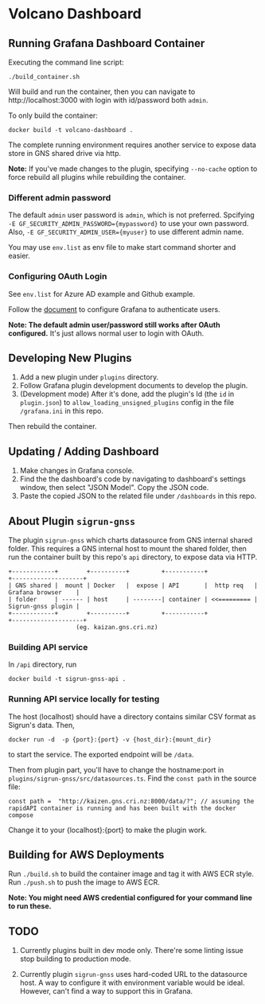 # Volcano Dashboard

## Running Grafana Dashboard Container

Executing the command line script:
```
./build_container.sh
```
Will build and run the container, then you can navigate to http://localhost:3000 with login with id/password both `admin`.

To only build the container:
```
docker build -t volcano-dashboard .
```
The complete running environment requires another service to expose data store in GNS shared drive via http.

**Note:** 
If you've made changes to the plugin, specifying `--no-cache` option to force rebuild all plugins while rebuilding the container.

### Different admin password

The default `admin` user password is `admin`, which is not preferred.
Spcifying `-E GF_SECURITY_ADMIN_PASSWORD={mypassword}` to use your own password.
Also, `-E GF_SECURITY_ADMIN_USER={myuser}` to use different admin name.

You may use `env.list` as env file to make start command shorter and easier.

### Configuring OAuth Login

See `env.list` for Azure AD example and Github example.

Follow the [document](https://grafana.com/docs/grafana/latest/setup-grafana/configure-security/configure-authentication/) to configure Grafana to authenticate users.

**Note: The default admin user/password still works after OAuth configured.** It's just allows normal user to login with OAuth.  

## Developing New Plugins

1. Add a new plugin under `plugins` directory.
2. Follow Grafana plugin development documents to develop the plugin.
3. (Development mode) After it's done, add the plugin's Id (the `id` in `plugin.json`) to `allow_loading_unsigned_plugins` config in the file `/grafana.ini` in this repo.

Then rebuild the container.

## Updating / Adding Dashboard

1. Make changes in Grafana console.
2. Find the the dashboard's code by navigating to dashboard's settings window, then select "JSON Model". Copy the JSON code.
3. Paste the copied JSON to the related file under `/dashboards` in this repo.

## About Plugin `sigrun-gnss`

The plugin `sigrun-gnss` which charts datasource from GNS internal shared folder. This requires a GNS internal host to mount the shared folder, then run the container built by this repo's `api` directory, to expose data via HTTP.

```
+------------+        +----------+         +-----------+             +--------------------+
| GNS shared |  mount | Docker   |  expose | API       |  http req   | Grafana browser    |
| folder     | ------ | host     | --------| container | <<========= | Sigrun-gnss plugin |
+------------+        +----------+         +-----------+             +--------------------+
                   (eg. kaizan.gns.cri.nz)
```

### Building API service

In `/api` directory, run
```
docker build -t sigrun-gnss-api .
```

### Running API service locally for testing

The host (localhost) should have a directory contains similar CSV format as Sigrun's data. Then,
```
docker run -d  -p {port}:{port} -v {host_dir}:{mount_dir}
```
to start the service. The exported endpoint will be `/data`.

Then from plugin part, you'll have to change the hostname:port in `plugins/sigrun-gnss/src/datasources.ts`. Find the `const path` in the source file:
```
const path =  "http://kaizen.gns.cri.nz:8000/data/?"; // assuming the rapidAPI container is running and has been built with the docker compose
```

Change it to your {localhost}:{port} to make the plugin work. 

## Building for AWS Deployments

Run `./build.sh` to build the container image and tag it with AWS ECR style.
Run `./push.sh` to push the image to AWS ECR.

**Note: You might need AWS credential configured for your command line to run these.**

## TODO

1. Currently plugins built in dev mode only. There're some linting issue stop building to production mode.

2. Currently plugin `sigrun-gnss` uses hard-coded URL to the datasource host. A way to configure it with environment variable would be ideal. However, can't find a way to support this in Grafana.
